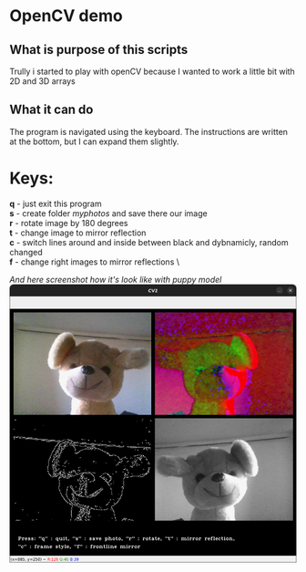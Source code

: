 # OpenCV demo

## What is purpose of this scripts
Trully i started to play with openCV because I wanted to work a little bit with 2D and 3D arrays

## What it can do
The program is navigated using the keyboard. The instructions are written at the bottom, but I can expand them slightly.
# Keys:
**q** - just exit this program \
**s** - create folder _myphotos_ and save there our image \
**r** - rotate image by 180 degrees \
**t** - change image to mirror reflection \
**c** - switch lines around and inside between black and dybnamicly, random changed \
**f** - change right images to mirror reflections \

_And here screenshot how it's look like with puppy model_
![puppy model](./opencv-savingimages1.png)
